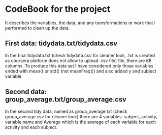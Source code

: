 CodeBook for the project
========================

It describes the variables, the data, and any transformations or work that I performed to clean up the data.

First data: tidydata.txt/tidydata.csv
-------------------------------------

In the final tidydata.txt (check tidydata.csv for cleaner look, .txt is created as coursera platform does not allow to upload .csv file) file, there are 68 columns. To produce this data set I have considered only those variables ended with mean() or std() (not meanFreq()) and also added y and subject variable. 


Second data: group_average.txt/group_average.csv
------------------------------------------------

In the second tidy data, named as group_average.txt (check  group_average.csv for cleaner look) there are 4 variables. subject, activity, variable.name and Average which is the average of each variable for each activity and each subject.  